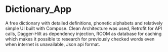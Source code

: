 # Dictionary_App
A free dictionary with detailed definitions, phonetic alphabets and relatively simple UI built with Compose. 
Clean Architecture was used, Retrofit for API calls, Dagger-Hilt as dependency injection, 
ROOM as database for caching which makes it possible to research for previously checked words even when internet is unavailable,
Json api format.

